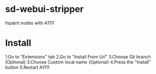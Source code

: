 # sd-webui-stripper
Inpaint nudes with A1111

# Install
1.Go to "Extensions" tab
2.Go to "Install From Url"
3.Choose Git branch (Optional)
3.Choose Custom local name (Optional)
4.Press the "Install" button
5.Restart A1111
